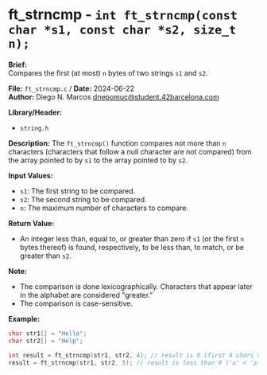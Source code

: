 # ft_strncmp - `int ft_strncmp(const char *s1, const char *s2, size_t n);`

**Brief:**  
Compares the first (at most) `n` bytes of two strings `s1` and `s2`.

**File:** `ft_strncmp.c` / **Date:** 2024-06-22  
**Author:** Diego N. Marcos <dnepomuc@student.42barcelona.com>

**Library/Header:**  
* `string.h`

**Description:**
The `ft_strncmp()` function compares not more than `n` characters (characters that follow a null character are not compared) from the array pointed to by `s1` to the array pointed to by `s2`. 

**Input Values:**  
* `s1`: The first string to be compared.
* `s2`: The second string to be compared.
* `n`: The maximum number of characters to compare.

**Return Value:**
* An integer less than, equal to, or greater than zero if `s1` (or the first `n` bytes thereof) is found, respectively, to be less than, to match, or be greater than `s2`.

**Note:**
- The comparison is done lexicographically. Characters that appear later in the alphabet are considered "greater."
- The comparison is case-sensitive.

**Example:**  
```c
char str1[] = "Hello";
char str2[] = "Help";

int result = ft_strncmp(str1, str2, 4); // result is 0 (first 4 chars match)
result = ft_strncmp(str1, str2, 5); // result is less than 0 ('o' < 'p')
